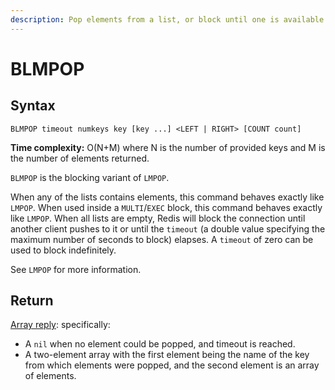 ```yaml
---
description: Pop elements from a list, or block until one is available
---
```


# BLMPOP

## Syntax

    BLMPOP timeout numkeys key [key ...] <LEFT | RIGHT> [COUNT count]

**Time complexity:** O(N+M) where N is the number of provided keys and M is the number of elements returned.

`BLMPOP` is the blocking variant of `LMPOP`.

When any of the lists contains elements, this command behaves exactly like `LMPOP`.
When used inside a `MULTI`/`EXEC` block, this command behaves exactly like `LMPOP`.
When all lists are empty, Redis will block the connection until another client pushes to it or until the `timeout` (a double value specifying the maximum number of seconds to block) elapses.
A `timeout` of zero can be used to block indefinitely.

See `LMPOP` for more information.

## Return

[Array reply](https://redis.io/docs/reference/protocol-spec#resp-arrays): specifically:

* A `nil` when no element could be popped, and timeout is reached.
* A two-element array with the first element being the name of the key from which elements were popped, and the second element is an array of elements.
